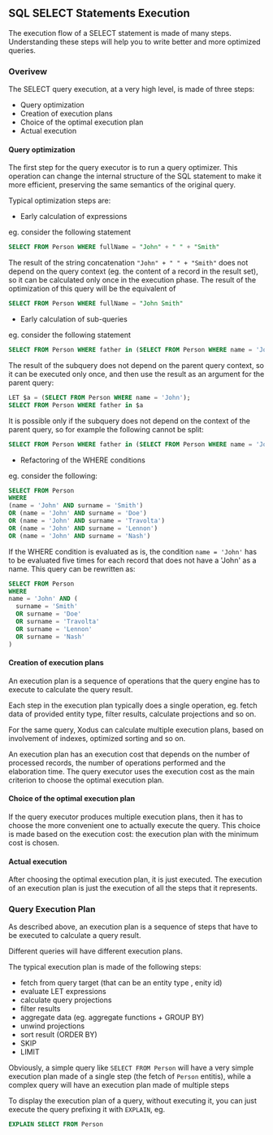 ## SQL SELECT Statements Execution

The execution flow of a SELECT statement is made of many steps. 
Understanding these steps will help you to write better and more optimized queries.

### Overivew

The SELECT query execution, at a very high level, is made of three steps:
- Query optimization
- Creation of execution plans
- Choice of the optimal execution plan
- Actual execution

#### Query optimization

The first step for the query executor is to run a query optimizer. 
This operation can change the internal structure of the SQL statement to make it more efficient, preserving the same semantics of the original query.

Typical optimization steps are:

- Early calculation of expressions

eg. consider the following statement
```sql
SELECT FROM Person WHERE fullName = "John" + " " + "Smith" 
```
The result of the string concatenation `"John" + " " + "Smith"` does not depend on the query context (eg. the content of a record in the result set),
so it can be calculated only once in the execution phase. The result of the optimization of this query will be the equivalent of

```sql
SELECT FROM Person WHERE fullName = "John Smith" 
```

- Early calculation of sub-queries

eg. consider the following statement
```sql
SELECT FROM Person WHERE father in (SELECT FROM Person WHERE name = 'John')
```
The result of the subquery does not depend on the parent query context, so it can be executed only once,
and then use the result as an argument for the parent query:

```sql
LET $a = (SELECT FROM Person WHERE name = 'John');
SELECT FROM Person WHERE father in $a 
```

It is possible only if the subquery does not depend on the context of the parent query, so for example the following cannot be split:

```sql
SELECT FROM Person WHERE father in (SELECT FROM Person WHERE name = 'John' and surname = $parent.$current.surname)
```

- Refactoring of the WHERE conditions 

eg. consider the following:

```sql
SELECT FROM Person 
WHERE 
(name = 'John' AND surname = 'Smith') 
OR (name = 'John' AND surname = 'Doe') 
OR (name = 'John' AND surname = 'Travolta') 
OR (name = 'John' AND surname = 'Lennon')
OR (name = 'John' AND surname = 'Nash') 
```

If the WHERE condition is evaluated as is, the condition `name = 'John'`
has to be evaluated five times for each record that does not have a 'John' as a name. This query can be rewritten as:

```sql
SELECT FROM Person 
WHERE 
name = 'John' AND (
  surname = 'Smith'
  OR surname = 'Doe'
  OR surname = 'Travolta'
  OR surname = 'Lennon'
  OR surname = 'Nash'
)
```

#### Creation of execution plans

An execution plan is a sequence of operations that the query engine has to execute to calculate the query result.

Each step in the execution plan typically does a single operation, eg. fetch data of provided entity type, filter results, calculate projections and so on.

For the same query, Xodus can calculate multiple execution plans, based on involvement of indexes, optimized sorting and so on.

An execution plan has an execution cost that depends on the number of processed records, 
the number of operations performed and the elaboration time. 
The query executor uses the execution cost as the main criterion to choose the optimal execution plan.

#### Choice of the optimal execution plan

If the query executor produces multiple execution plans, then it has to choose the more convenient one to actually execute the query.
This choice is made based on the execution cost: the execution plan with the minimum cost is chosen.

#### Actual execution

After choosing the optimal execution plan, it is just executed.
The execution of an execution plan is just the execution of all the steps that it represents.

### Query Execution Plan

As described above, an execution plan is a sequence of steps that have to be executed to calculate a query result.

Different queries will have different execution plans.

The typical execution plan is made of the following steps:

- fetch from query target (that can be an entity type , enity id)
- evaluate LET expressions
- calculate query projections
- filter results
- aggregate data (eg. aggregate functions + GROUP BY)
- unwind projections
- sort result (ORDER BY)
- SKIP
- LIMIT

Obviously, a simple query like `SELECT FROM Person` will have a very simple execution plan made of a single step (the fetch of `Person` entitis), 
while a complex query will have an execution plan made of multiple steps

To display the execution plan of a query, without executing it, you can just execute the query prefixing it with `EXPLAIN`, eg.

```sql
EXPLAIN SELECT FROM Person 
```
